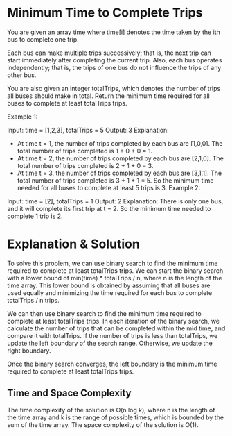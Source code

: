 # Minimum Time to Complete Trips

You are given an array time where time[i] denotes the time taken by the ith bus to complete one trip.

Each bus can make multiple trips successively; that is, the next trip can start immediately after completing the current trip. Also, each bus operates independently; that is, the trips of one bus do not influence the trips of any other bus.

You are also given an integer totalTrips, which denotes the number of trips all buses should make in total. Return the minimum time required for all buses to complete at least totalTrips trips.

 

Example 1:

Input: time = [1,2,3], totalTrips = 5
Output: 3
Explanation:
- At time t = 1, the number of trips completed by each bus are [1,0,0]. 
  The total number of trips completed is 1 + 0 + 0 = 1.
- At time t = 2, the number of trips completed by each bus are [2,1,0]. 
  The total number of trips completed is 2 + 1 + 0 = 3.
- At time t = 3, the number of trips completed by each bus are [3,1,1]. 
  The total number of trips completed is 3 + 1 + 1 = 5.
So the minimum time needed for all buses to complete at least 5 trips is 3.
Example 2:

Input: time = [2], totalTrips = 1
Output: 2
Explanation:
There is only one bus, and it will complete its first trip at t = 2.
So the minimum time needed to complete 1 trip is 2.

# Explanation & Solution

To solve this problem, we can use binary search to find the minimum time required to complete at least totalTrips trips. We can start the binary search with a lower bound of min(time) * totalTrips / n, where n is the length of the time array. This lower bound is obtained by assuming that all buses are used equally and minimizing the time required for each bus to complete totalTrips / n trips.

We can then use binary search to find the minimum time required to complete at least totalTrips trips. In each iteration of the binary search, we calculate the number of trips that can be completed within the mid time, and compare it with totalTrips. If the number of trips is less than totalTrips, we update the left boundary of the search range. Otherwise, we update the right boundary.

Once the binary search converges, the left boundary is the minimum time required to complete at least totalTrips trips.

## Time and Space Complexity

The time complexity of the solution is O(n log k), where n is the length of the time array and k is the range of possible times, which is bounded by the sum of the time array. The space complexity of the solution is O(1).
 
